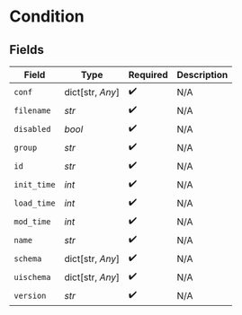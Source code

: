 # Condition


## Fields

| Field              | Type               | Required           | Description        |
| ------------------ | ------------------ | ------------------ | ------------------ |
| `conf`             | dict[str, *Any*]   | :heavy_check_mark: | N/A                |
| `filename`         | *str*              | :heavy_check_mark: | N/A                |
| `disabled`         | *bool*             | :heavy_check_mark: | N/A                |
| `group`            | *str*              | :heavy_check_mark: | N/A                |
| `id`               | *str*              | :heavy_check_mark: | N/A                |
| `init_time`        | *int*              | :heavy_check_mark: | N/A                |
| `load_time`        | *int*              | :heavy_check_mark: | N/A                |
| `mod_time`         | *int*              | :heavy_check_mark: | N/A                |
| `name`             | *str*              | :heavy_check_mark: | N/A                |
| `schema`           | dict[str, *Any*]   | :heavy_check_mark: | N/A                |
| `uischema`         | dict[str, *Any*]   | :heavy_check_mark: | N/A                |
| `version`          | *str*              | :heavy_check_mark: | N/A                |
